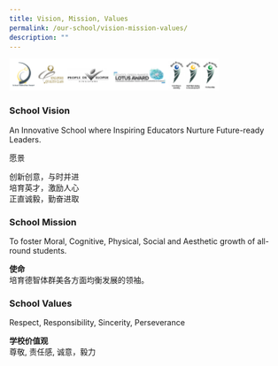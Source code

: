 ```yaml
---
title: Vision, Mission, Values
permalink: /our-school/vision-mission-values/
description: ""
---
```

<img src="/images/School_awards_Logos-300x46.png"  
style="width:75%">

### **School Vision**

An Innovative School where Inspiring Educators Nurture Future-ready Leaders.

愿景

创新创意，与时并进  
培育英才，激励人心  
正直诚毅，勤奋进取

### **School Mission**

To foster Moral, Cognitive, Physical, Social and Aesthetic growth of all-round students.

**使命** <br>
培育德智体群美各方面均衡发展的领袖。

### **School Values**

Respect, Responsibility, Sincerity, Perseverance

**学校价值观**  
尊敬, 责任感, 诚意，毅力

[  
](https://www.ncps.moe.edu.sg/our-school/vision-mission-values/#top)